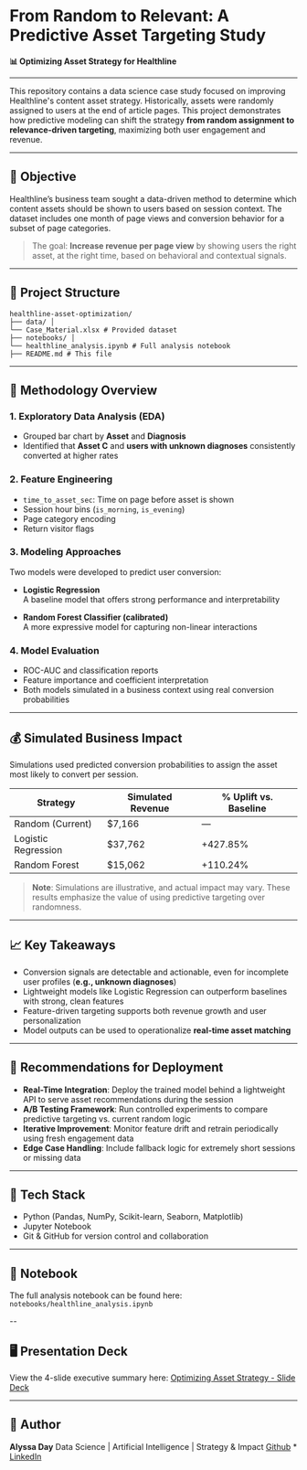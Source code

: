 # From Random to Relevant: A Predictive Asset Targeting Study
**📊 Optimizing Asset Strategy for Healthline**

---

This repository contains a data science case study focused on improving Healthline's content asset strategy. Historically, assets were randomly assigned to users at the end of article pages. This project demonstrates how predictive modeling can shift the strategy **from random assignment to relevance-driven targeting**, maximizing both user engagement and revenue.

---

## 🎯 Objective

Healthline’s business team sought a data-driven method to determine which content assets should be shown to users based on session context. The dataset includes one month of page views and conversion behavior for a subset of page categories.

> The goal: **Increase revenue per page view** by showing users the right asset, at the right time, based on behavioral and contextual signals.

---

## 📁 Project Structure

```plaintext
healthline-asset-optimization/
├── data/ │
└── Case_Material.xlsx # Provided dataset
├── notebooks/ │
└── healthline_analysis.ipynb # Full analysis notebook
├── README.md # This file
```

---

## 🧪 Methodology Overview

### 1. Exploratory Data Analysis (EDA)
- Grouped bar chart by **Asset** and **Diagnosis**
- Identified that **Asset C** and **users with unknown diagnoses** consistently converted at higher rates
  
### 2. Feature Engineering
- `time_to_asset_sec`: Time on page before asset is shown
- Session hour bins (`is_morning`, `is_evening`)
- Page category encoding
- Return visitor flags

### 3. Modeling Approaches
Two models were developed to predict user conversion:

- **Logistic Regression**  
  A baseline model that offers strong performance and interpretability

- **Random Forest Classifier (calibrated)**  
  A more expressive model for capturing non-linear interactions

### 4. Model Evaluation
- ROC-AUC and classification reports
- Feature importance and coefficient interpretation
- Both models simulated in a business context using real conversion probabilities

---

## 💰 Simulated Business Impact

Simulations used predicted conversion probabilities to assign the asset most likely to convert per session.

| Strategy | Simulated Revenue | % Uplift vs. Baseline |
|----------|-------------------|------------------------|
| Random (Current) | \$7,166 | — |
| Logistic Regression | \$37,762 | +427.85% |
| Random Forest | \$15,062 | +110.24% |

> **Note**: Simulations are illustrative, and actual impact may vary. These results emphasize the value of using predictive targeting over randomness.

---

## 📈 Key Takeaways

- Conversion signals are detectable and actionable, even for incomplete user profiles (**e.g., unknown diagnoses**)
- Lightweight models like Logistic Regression can outperform baselines with strong, clean features
- Feature-driven targeting supports both revenue growth and user personalization
- Model outputs can be used to operationalize **real-time asset matching**

---

## 🧭 Recommendations for Deployment

- **Real-Time Integration**: Deploy the trained model behind a lightweight API to serve asset recommendations during the session
- **A/B Testing Framework**: Run controlled experiments to compare predictive targeting vs. current random logic
- **Iterative Improvement**: Monitor feature drift and retrain periodically using fresh engagement data
- **Edge Case Handling**: Include fallback logic for extremely short sessions or missing data

---

## 🔧 Tech Stack

- Python (Pandas, NumPy, Scikit-learn, Seaborn, Matplotlib)
- Jupyter Notebook
- Git & GitHub for version control and collaboration

---

## 📓 Notebook

The full analysis notebook can be found here: ```notebooks/healthline_analysis.ipynb```

--

## 🖥️ Presentation Deck

View the 4-slide executive summary here: [Optimizing Asset Strategy - Slide Deck]([link_here](https://www.canva.com/design/DAGssqJldq4/cCYKavNmBDyKxfZ1Yn9vLA/edit?ui=eyJBIjp7fX0))

---

## 👤 Author

**Alyssa Day**
Data Science | Artificial Intelligence | Strategy & Impact
[Github](https://github.com/alyssaday01) * [LinkedIn](https://www.linkedin.com/in/alyssaday01/)
